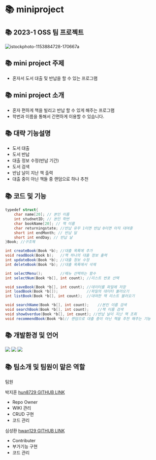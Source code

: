 # 📚 miniproject

## 📚 2023-1 OSS 팀 프로젝트
![istockphoto-1153884728-170667a](https://user-images.githubusercontent.com/130721702/236655140-bf8c71e0-d82a-4a1f-9273-a8ebbd1545a9.jpg)

## 📚 mini project 주제
* 혼자서 도서 대출 및 반납을 할 수 있는 프로그램

## 📚 mini project 소개
* 혼자 편하게 책을 빌리고 반납 할 수 있게 해주는 프로그램
* 학번과 이름을 통해서 간편하게 이용할 수 있습니다.

## 📚 대략 기능설명
* 도서 대출
* 도서 반납
* 대출 정보 수정(반납 기간)
* 도서 검색
* 반납 날이 지난 책 출력
* 대출 중이 아닌 책들 중 랜덤으로 하나 추천

## 📚 코드 및 기능
```C#
typedef struct{
    char name[20]; // 본인 이름
    int studnetID; // 본인 학번
    char bookName[20]; // 책 이름
    char returningstate; //반납 유무 1이면 반납 0이면 아직 대여중
    short int endMonth; // 반납 달
    short int endDay; // 반납 날
}Book; //구조체

int createBook(Book *b); //대출 목록에 추가
void readBook(Book b);   //책 하나의 대출 정보 출력
int updateBook(Book *b); //대출 정보 수정
int deleteBook(Book *b); //대출 목록에서 삭제

int selectMenu();        //메뉴 선택하는 함수
int selectNum(Book *b[], int count); //리스트 번호 선택

void saveBook(Book *b[], int count); //데이터를 파일에 저장
int loadBook(Book *b[]);             //파일의 데이터 불러오기
int listBook(Book *b[], int count);  //대여한 책 리스트 블러오기

void searchName(Book *b[], int count);    //본인 이름 검색
void searchBook(Book *b[], int count);    //책 이름 검색
void showOverdue(Book *b[], int count); //반납 날이 지난 책 조회
void recommendBook(Book *b)// 랜덤으로 대출 중이 아닌 책을 추천 해주는 기능
```



## 📚 개발환경 및 언어
<img src="https://img.shields.io/badge/C-A8B9CC?style=flat&logo=C&logoColor=white"/>
<img src="https://img.shields.io/badge/Git-F05032?style=flat&logo=Git&logoColor=white"/>
<img src="https://img.shields.io/badge/Visual Studio Code-007ACC?style=flat&logo=Visual Studio Code&logoColor=white"/>

## 📚 팀소개 및 팀원이 맡은 역할
팀원

박지훈 [hun8729 GITHUB LINK](https://github.com/hun8729)
 * Repo Owner
 * WIKI 관리
 * CRUD 구현
 * 코드 관리

심성환 [hwan129 GITHUB LINK](https://github.com/hwan129)
 * Contributer
 * 부가기능 구현
 * 코드 관리
